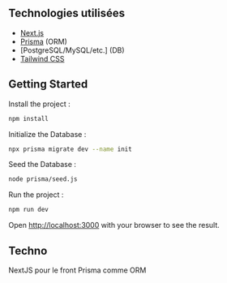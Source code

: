 ## Technologies utilisées

- [Next.js](https://nextjs.org/)
- [Prisma](https://www.prisma.io/) (ORM)
- [PostgreSQL/MySQL/etc.] (DB)
- [Tailwind CSS](https://tailwindcss.com/)


## Getting Started

Install the project :
```bash
npm install
```

Initialize the Database :
```bash
npx prisma migrate dev --name init
```

Seed the Database : 
```bash
node prisma/seed.js     
```

Run the project :
```bash
npm run dev
```


Open [http://localhost:3000](http://localhost:3000) with your browser to see the result.

## Techno

NextJS pour le front
Prisma comme ORM


